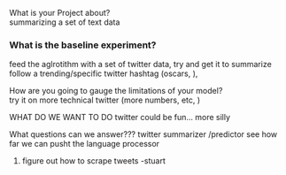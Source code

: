 
What is your Project about?  
summarizing a set of text data

### What is the baseline experiment?  
feed the aglrotithm with a set of twitter data, try and get it to summarize
follow a trending/specific twitter hashtag (oscars, ),

How are you going to gauge the limitations of your model?  
try it on more technical twitter  (more numbers, etc, )



WHAT DO WE WANT TO DO
twitter could be fun... more silly 

What questions can we answer???
twitter summarizer /predictor
see how far we can pusht the language processor

1. figure out how to scrape tweets
-stuart
